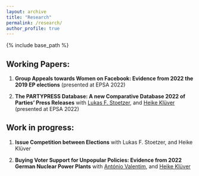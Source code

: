 ```yaml
---
layout: archive
title: "Research"
permalink: /research/
author_profile: true
---
```


{% include base_path %}

## Working Papers:

1. **Group Appeals towards Women on Facebook: Evidence from 2022 the 2019 EP elections** (presented at EPSA 2022)

2. **The PARTYPRESS Database: A new Comparative Database 2022 of Parties’ Press Releases** with [Lukas F. Stoetzer](http://lukas-stoetzer.org/), and [Heike Klüver](http://heike-kluever.com/) (presented at EPSA 2022)


## Work in progress:


1. **Issue Competition between Elections** with Lukas F. Stoetzer, and Heike Klüver


1. **Buying Voter Support for Unpopular Policies: Evidence from 2022 German Nuclear Power Plants**
with [António Valentim](https://antoniovalentim.github.io/), and [Heike Klüver](http://heike-kluever.com/)